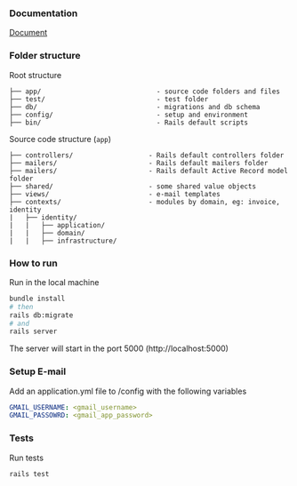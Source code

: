 ### Documentation

[Document](https://joaoulian.notion.site/Husky-Challenge-81339c7a1f5a430aaf8374c7bec2ff5d)

### Folder structure

Root structure

```
├── app/                             - source code folders and files
├── test/                            - test folder
├── db/                              - migrations and db schema
├── config/                          - setup and environment
├── bin/                             - Rails default scripts
```

Source code structure (`app`)

```
├── controllers/                   - Rails default controllers folder
├── mailers/                       - Rails default mailers folder
├── mailers/                       - Rails default Active Record model folder
├── shared/                        - some shared value objects
├── views/                         - e-mail templates
├── contexts/                      - modules by domain, eg: invoice, identity
|	├── identity/
|	|	├── application/
|	|	├── domain/
|	|	├── infrastructure/
```

### How to run

Run in the local machine

```bash
bundle install
# then
rails db:migrate
# and
rails server
```

The server will start in the port 5000 (http://localhost:5000)

### Setup E-mail

Add an application.yml file to /config with the following variables

```yml
GMAIL_USERNAME: <gmail_username>
GMAIL_PASSOWRD: <gmail_app_password>
```

### Tests

Run tests

```bash
rails test
```
